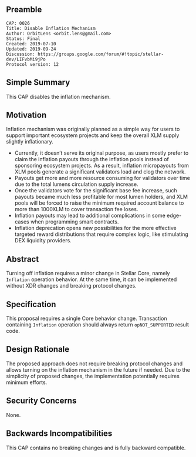 ## Preamble

```
CAP: 0026
Title: Disable Inflation Mechanism
Author: OrbitLens <orbit.lens@gmail.com>
Status: Final
Created: 2019-07-10
Updated: 2019-09-24
Discussion: https://groups.google.com/forum/#!topic/stellar-dev/LIFvbMi9jPo
Protocol version: 12
```

## Simple Summary

This CAP disables the inflation mechanism.

## Motivation

Inflation mechanism was originally planned as a simple way for users to support important 
ecosystem projects and keep the overall XLM supply slightly inflationary.

- Currently, it doesn’t serve its original purpose, as users mostly prefer to claim the 
inflation payouts through the inflation pools instead of sponsoring ecosystem projects. 
As a result, inflation micropayouts from XLM pools generate a significant validators 
load and clog the network.
- Payouts get more and more resource consuming for validators over time due to the total 
lumens circulation supply increase.
- Once the validators vote for the significant base fee increase, such payouts became much 
less profitable for most lumen holders, and XLM pools will be forced to raise the minimum 
required account balance to more than 1000XLM to cover transaction fee loses.
- Inflation payouts may lead to additional complications in some edge-cases when 
programming smart contracts.
- Inflation deprecation opens new possibilities for the more effective targeted reward 
distributions that require complex logic, like stimulating DEX liquidity providers.

## Abstract

Turning off inflation requires a minor change in Stellar Core, namely `Inflation` 
operation behavior. At the same time, it can be implemented without XDR changes and 
breaking protocol changes.

## Specification

This proposal requires a single Core behavior change. 
Transaction containing `Inflation` operation should always return 
`opNOT_SUPPORTED` result code.

## Design Rationale

The proposed approach does not require breaking protocol changes and allows turning on 
the inflation mechanism in the future if needed. Due to the simplicity of proposed changes, 
the implementation potentially requires minimum efforts. 

## Security Concerns

None.

## Backwards Incompatibilities

This CAP contains no breaking changes and is fully backward compatible.

